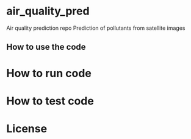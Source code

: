 # air_quality_pred
Air quality prediction repo
Prediction of pollutants from satellite images

## How to use the code


# How to run code


# How to test code

# License 




